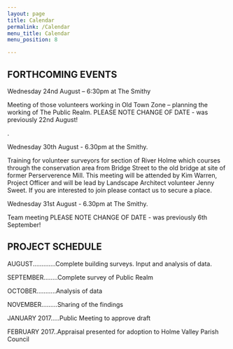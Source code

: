 ```yaml
---
layout: page
title: Calendar
permalink: /Calendar
menu_title: Calendar
menu_position: 8

---
```

## FORTHCOMING EVENTS

Wednesday 24nd August – 6:30pm at The Smithy

Meeting of those volunteers working in Old Town Zone – planning the working of The Public Realm. 
PLEASE NOTE CHANGE OF DATE - was previously 22nd August!

.

Wednesday 30th August - 6.30pm at the Smithy. 

Training for volunteer surveyors  for section of River Holme which courses through the conservation area from Bridge Street to the old bridge at site of former Perserverence  Mill.  This meeting will be attended by Kim Warren, Project Officer and will be lead by Landscape Architect volunteer Jenny Sweet.  If you are interested to join please contact us to secure a place.


Wednesday 31st August - 6.30pm at The Smithy.

Team meeting
PLEASE NOTE CHANGE OF DATE - was previously 6th September!

## PROJECT SCHEDULE

AUGUST.............Complete building surveys. Input and analysis of data.

SEPTEMBER........Complete survey of Public Realm

OCTOBER...........Analysis of data

NOVEMBER.........Sharing of the findings

JANUARY 2017.....Public Meeting to approve draft

FEBRUARY 2017..Appraisal presented for adoption to Holme Valley Parish Council



